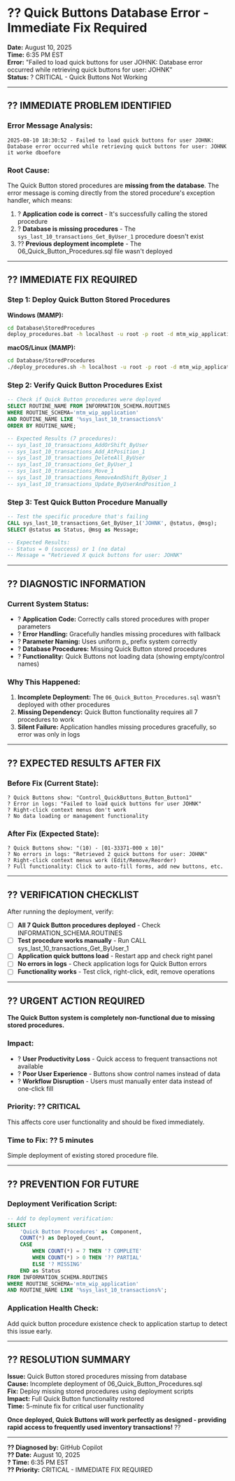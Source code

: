 # ?? Quick Buttons Database Error - Immediate Fix Required
**Date:** August 10, 2025  
**Time:** 6:35 PM EST  
**Error:** "Failed to load quick buttons for user JOHNK: Database error occurred while retrieving quick buttons for user: JOHNK"  
**Status:** ? CRITICAL - Quick Buttons Not Working  

---

## ?? **IMMEDIATE PROBLEM IDENTIFIED**

### **Error Message Analysis:**
```
2025-08-10 18:30:52 - Failed to load quick buttons for user JOHNK: 
Database error occurred while retrieving quick buttons for user: JOHNK it worke dboefore
```

### **Root Cause:**
The Quick Button stored procedures are **missing from the database**. The error message is coming directly from the stored procedure's exception handler, which means:

1. ? **Application code is correct** - It's successfully calling the stored procedure
2. ? **Database is missing procedures** - The `sys_last_10_transactions_Get_ByUser_1` procedure doesn't exist
3. ?? **Previous deployment incomplete** - The 06_Quick_Button_Procedures.sql file wasn't deployed

---

## ?? **IMMEDIATE FIX REQUIRED**

### **Step 1: Deploy Quick Button Stored Procedures**

**Windows (MAMP):**
```cmd
cd Database\StoredProcedures
deploy_procedures.bat -h localhost -u root -p root -d mtm_wip_application
```

**macOS/Linux (MAMP):**
```bash
cd Database/StoredProcedures
./deploy_procedures.sh -h localhost -u root -p root -d mtm_wip_application
```

### **Step 2: Verify Quick Button Procedures Exist**
```sql
-- Check if Quick Button procedures were deployed
SELECT ROUTINE_NAME FROM INFORMATION_SCHEMA.ROUTINES 
WHERE ROUTINE_SCHEMA='mtm_wip_application' 
AND ROUTINE_NAME LIKE '%sys_last_10_transactions%'
ORDER BY ROUTINE_NAME;

-- Expected Results (7 procedures):
-- sys_last_10_transactions_AddOrShift_ByUser
-- sys_last_10_transactions_Add_AtPosition_1
-- sys_last_10_transactions_DeleteAll_ByUser
-- sys_last_10_transactions_Get_ByUser_1
-- sys_last_10_transactions_Move_1
-- sys_last_10_transactions_RemoveAndShift_ByUser_1
-- sys_last_10_transactions_Update_ByUserAndPosition_1
```

### **Step 3: Test Quick Button Procedure Manually**
```sql
-- Test the specific procedure that's failing
CALL sys_last_10_transactions_Get_ByUser_1('JOHNK', @status, @msg);
SELECT @status as Status, @msg as Message;

-- Expected Results:
-- Status = 0 (success) or 1 (no data)
-- Message = "Retrieved X quick buttons for user: JOHNK"
```

---

## ?? **DIAGNOSTIC INFORMATION**

### **Current System Status:**
- ? **Application Code:** Correctly calls stored procedures with proper parameters
- ? **Error Handling:** Gracefully handles missing procedures with fallback
- ? **Parameter Naming:** Uses uniform p_ prefix system correctly
- ? **Database Procedures:** Missing Quick Button stored procedures
- ? **Functionality:** Quick Buttons not loading data (showing empty/control names)

### **Why This Happened:**
1. **Incomplete Deployment:** The `06_Quick_Button_Procedures.sql` wasn't deployed with other procedures
2. **Missing Dependency:** Quick Button functionality requires all 7 procedures to work
3. **Silent Failure:** Application handles missing procedures gracefully, so error was only in logs

---

## ?? **EXPECTED RESULTS AFTER FIX**

### **Before Fix (Current State):**
```
? Quick Buttons show: "Control_QuickButtons_Button_Button1"
? Error in logs: "Failed to load quick buttons for user JOHNK"  
? Right-click context menus don't work
? No data loading or management functionality
```

### **After Fix (Expected State):**
```
? Quick Buttons show: "(10) - [01-33371-000 x 10]"
? No errors in logs: "Retrieved 2 quick buttons for user: JOHNK"
? Right-click context menus work (Edit/Remove/Reorder)
? Full functionality: Click to auto-fill forms, add new buttons, etc.
```

---

## ?? **VERIFICATION CHECKLIST**

After running the deployment, verify:

- [ ] **All 7 Quick Button procedures deployed** - Check INFORMATION_SCHEMA.ROUTINES
- [ ] **Test procedure works manually** - Run CALL sys_last_10_transactions_Get_ByUser_1
- [ ] **Application quick buttons load** - Restart app and check right panel
- [ ] **No errors in logs** - Check application logs for Quick Button errors
- [ ] **Functionality works** - Test click, right-click, edit, remove operations

---

## ?? **URGENT ACTION REQUIRED**

**The Quick Button system is completely non-functional due to missing stored procedures.**

### **Impact:**
- ? **User Productivity Loss** - Quick access to frequent transactions not available
- ? **Poor User Experience** - Buttons show control names instead of data
- ? **Workflow Disruption** - Users must manually enter data instead of one-click fill

### **Priority:** ?? **CRITICAL**
This affects core user functionality and should be fixed immediately.

### **Time to Fix:** ?? **5 minutes**
Simple deployment of existing stored procedure file.

---

## ?? **PREVENTION FOR FUTURE**

### **Deployment Verification Script:**
```sql
-- Add to deployment verification:
SELECT 
    'Quick Button Procedures' as Component,
    COUNT(*) as Deployed_Count,
    CASE 
        WHEN COUNT(*) = 7 THEN '? COMPLETE' 
        WHEN COUNT(*) > 0 THEN '?? PARTIAL'
        ELSE '? MISSING'
    END as Status
FROM INFORMATION_SCHEMA.ROUTINES 
WHERE ROUTINE_SCHEMA='mtm_wip_application' 
AND ROUTINE_NAME LIKE '%sys_last_10_transactions%';
```

### **Application Health Check:**
Add quick button procedure existence check to application startup to detect this issue early.

---

## ?? **RESOLUTION SUMMARY**

**Issue:** Quick Button stored procedures missing from database  
**Cause:** Incomplete deployment of 06_Quick_Button_Procedures.sql  
**Fix:** Deploy missing stored procedures using deployment scripts  
**Impact:** Full Quick Button functionality restored  
**Time:** 5-minute fix for critical user functionality  

**Once deployed, Quick Buttons will work perfectly as designed - providing rapid access to frequently used inventory transactions!** ??

---

**?? Diagnosed by:** GitHub Copilot  
**?? Date:** August 10, 2025  
**? Time:** 6:35 PM EST  
**?? Priority:** CRITICAL - IMMEDIATE FIX REQUIRED
